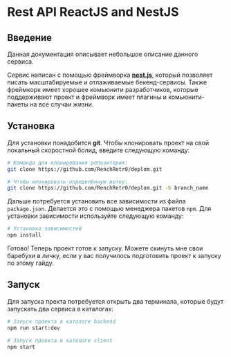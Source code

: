# Rest API ReactJS and NestJS

## Введение

Данная документация описывает небольшое описание данного сервиса.

Сервис написан с помощью фреймворка [**nest.js**](https://nestjs.com), который позволяет писать масштабируемые и отлаживаемые бекенд-сервисы. Также фреймкорк имеет хорошее комьюнити разработчиков, которые поддерживают проект и фреймворк имеет плагины и комьюнити-пакеты на все случаи жизни.

## Установка

Для установки понадобится **git**. Чтобы клонировать проект на свой локальный скоростной болид, введите следующую команду:

```sh
# Команда для клонирования репозитория:
git clone https://github.com/RenchRetr0/deplom.git

# Чтобы клонировать определённую ветку:
git clone https://github.com/RenchRetr0/deplom.git -b branch_name
```

Дальше потребуется установить все зависимости из файла `package.json`. Делается это с помощью менеджера пакетов `npm`. Для установки зависимости используйте следующую команду:

```sh
# Установка зависимостей
npm install
```

Готово! Теперь проект готов к запуску. Можете скинуть мне свои баребухи в личку, если у вас получилось подготовить проект к запуску по этому гайду.

## Запуск

Для запуска пректа потребуется открыть два терминала, которые будут запускать два сервиса в каталогах:
```sh
# Запуск проекта в катологе backend
npm run start:dev

# Запуск проекта в катологе client
npm start
```

